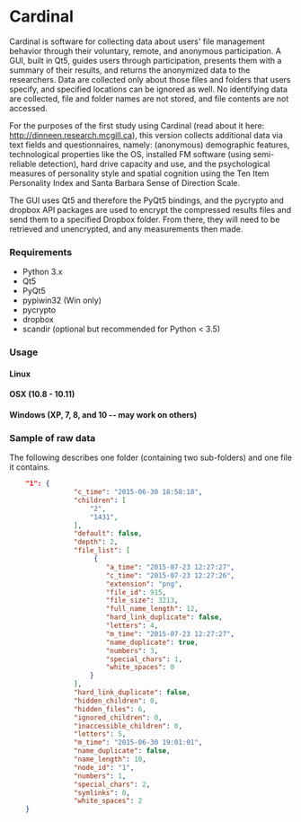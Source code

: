 # Cardinal

Cardinal is software for collecting data about users' file management behavior through their voluntary, remote, and anonymous participation. A GUI, built in Qt5, guides users through participation, presents them with a summary of their results, and returns the anonymized data to the researchers. Data are collected only about those files and folders that users specify, and specified locations can be ignored as well. No identifying data are collected, file and folder names are not stored, and file contents are not accessed.

For the purposes of the first study using Cardinal (read about it here: http://dinneen.research.mcgill.ca), this version collects additional data via text fields and questionnaires, namely: (anonymous) demographic features, technological properties like the OS, installed FM software (using semi-reliable detection), hard drive capacity and use, and the psychological measures of personality style and spatial cognition using the Ten Item Personality Index and Santa Barbara Sense of Direction Scale.

The GUI uses Qt5 and therefore the PyQt5 bindings, and the pycrypto and dropbox API packages are used to encrypt the compressed results files and send them to a specified Dropbox folder. From there, they will need to be retrieved and unencrypted, and any measurements then made.

### Requirements
* Python 3.x
* Qt5
* PyQt5
* pypiwin32 (Win only)
* pycrypto
* dropbox
* scandir (optional but recommended for Python < 3.5)

### Usage
#### Linux

#### OSX (10.8 - 10.11)

#### Windows (XP, 7, 8, and 10 -- may work on others)

### Sample of raw data
The following describes one folder (containing two sub-folders) and one file it contains.
```json
    "1": {
                "c_time": "2015-06-30 18:58:18",
                "children": [
                    "2",
                    "1431",
                ],
                "default": false,
                "depth": 2,
                "file_list": [
                     {
                        "a_time": "2015-07-23 12:27:27",
                        "c_time": "2015-07-23 12:27:26",
                        "extension": "png",
                        "file_id": 915,
                        "file_size": 3213,
                        "full_name_length": 12,
                        "hard_link_duplicate": false,
                        "letters": 4,
                        "m_time": "2015-07-23 12:27:27",
                        "name_duplicate": true,
                        "numbers": 3,
                        "special_chars": 1,
                        "white_spaces": 0
                    }
                ],
                "hard_link_duplicate": false,
                "hidden_children": 0,
                "hidden_files": 6,
                "ignored_children": 0,
                "inaccessible_children": 0,
                "letters": 5,
                "m_time": "2015-06-30 19:01:01",
                "name_duplicate": false,
                "name_length": 10,
                "node_id": "1",
                "numbers": 1,
                "special_chars": 2,
                "symlinks": 0,
                "white_spaces": 2
    }
```
